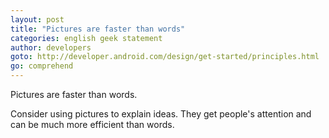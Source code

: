 ```yaml
---
layout: post
title: "Pictures are faster than words"
categories: english geek statement
author: developers
goto: http://developer.android.com/design/get-started/principles.html
go: comprehend
---
```


Pictures are faster than words.<!-- more -->

Consider using pictures to explain ideas. They get people's attention and can be much more efficient than words.
